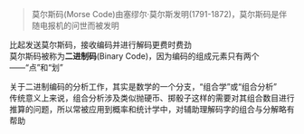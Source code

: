 >莫尔斯码(Morse Code)由塞缪尔·莫尔斯发明(1791-1872)，莫尔斯码是伴随电报机的问世而被发明  

比起发送莫尔斯码，接收编码并进行解码更费时费劲  
莫尔斯码被称为**二进制码**(Binary Code)，因为编码的组成元素只有两个——“点”和“划”  

关于二进制编码的分析工作，其实是数学的一个分支，“组合学”或“组合分析”  
传统意义上来说，组合分析涉及类似抛硬币、掷骰子这样的需要对其组合数目进行推算的问题，所以常被应用到概率和统计学中，对辅助理解码字的组合与分解略有帮助